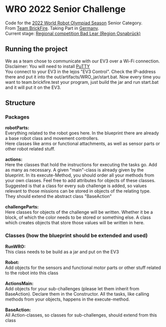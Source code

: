 # WRO 2022 Senior Challenge

Code for the [2022 World Robot Olympiad Season](https://wro-association.org/competition/2022-season/) Senior Category. </br>
From [Team BrickFire](https://brickfire.team). Taking Part in [Germany](https://www.worldrobotolympiad.de). </br>
Current stage: [Regional competition Bad Lear (Region Osnabrück)](https://www.worldrobotolympiad.de/saison-2022/wettbewerbe/295/bad-laer-region-osnabrueck)
</br>

## Running the project
We as a team chose to communicate with our EV3 over a Wi-Fi connection. </br>
Disclaimer: You will need to install [PuTTY](https://www.chiark.greenend.org.uk/~sgtatham/putty/latest.html)</br> 
You connect to your EV3 in the lejos "EV3 Control". Check the IP-address there and put it into the out/artifacts/WRO_jar/start.bat.
Now every time you want to team.brickfire.test your program, just build the jar and run start.bat and it will put it on the EV3.

## Structure
### Packages

**robotParts:** </br> 
Everything related to the robot goes here. In the blueprint there are already a base robot class and movement controllers. </br>
Here classes like arms or functional attachments, as well as sensor parts or other robot related stuff.
</br></br>
**actions:** </br>
Here the classes that hold the instructions for executing the tasks go. Add as many as necessary. A given "main"-class is already
given by the blueprint. In its execute-Method, you should order all your methods from your own classes. 
Feel free to add attributes for objects of these classes.
Suggested is that a class for every sub challenge is added, so values relevant to those missions can be stored
in objects of the relating type. They should extend the abstract class "BaseAction"
</br></br>
**challengeParts:** </br>
Here classes for objects of the challenge will be written. Whether it be a block, of which the color needs to be stored or something
else. A class which creates objects that store those values will be written in here.
</br>

### Classes (how the blueprint should be extended and used)
**RunWRO:** </br>
This class needs to be build as a jar and put on the EV3
</br></br>
**Robot:** </br>
Add objects for the sensors and functional motor parts or other stuff related to the robot into this class
</br></br>
**ActionsMain:** </br>
Add objects for your sub-challenges (please let them inherit from BaseAction). Declare them in the Constructor.
All the tasks, like calling methods from your objects, happens in the execute-method.
</br></br>
**BaseAction:** </br>
All Action-classes, so classes for sub-challenges, should extend from this class

